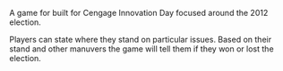A game for built for Cengage Innovation Day focused around the 2012 election. 

Players can state where they stand on particular issues. Based on their stand and other manuvers the game will tell them
if they won or lost the election.
